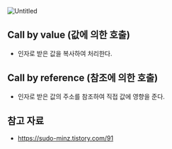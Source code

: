 ![Untitled](https://blog.kakaocdn.net/dn/4aMO7/btrCye8rY71/o8bpjuDRXaM6KxNahkPRW0/img.gif)

## Call by value (값에 의한 호출)

- 인자로 받은 값을 복사하여 처리한다.

## Call by reference (참조에 의한 호출)

- 인자로 받은 값의 주소를 참조하여 직접 값에 영향을 준다.

## 참고 자료

- https://sudo-minz.tistory.com/91